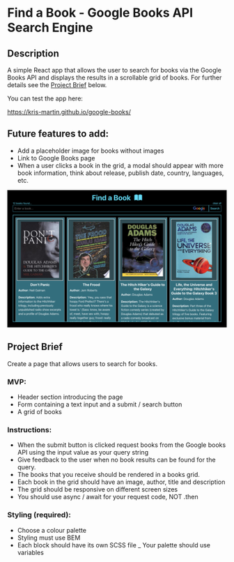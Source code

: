 # Find a Book - Google Books API Search Engine

## Description

A simple React app that allows the user to search for books via the Google Books API and displays the results in a scrollable grid of books. For further details see the [Project Brief](#Project-Brief) below.

You can test the app here:

https://kris-martin.github.io/google-books/

## Future features to add:

-   Add a placeholder image for books without images
-   Link to Google Books page
-   When a user clicks a book in the grid, a modal should appear with more book information, think about release, publish date, country, languages, etc.

![Screenshot of Find a Book UI](./Find-a-book-ui.png)

## Project Brief

Create a page that allows users to search for books.

### MVP:

-   Header section introducing the page
-   Form containing a text input and a submit / search button
-   A grid of books

### Instructions:

-   When the submit button is clicked request books from the Google books API using the input value as your query string
-   Give feedback to the user when no book results can be found for the query.
-   The books that you receive should be rendered in a books grid.
-   Each book in the grid should have an image, author, title and description
-   The grid should be responsive on different screen sizes
-   You should use async / await for your request code, NOT .then

### Styling (required):

-   Choose a colour palette
-   Styling must use BEM
-   Each block should have its own SCSS file
    \_ Your palette should use variables
